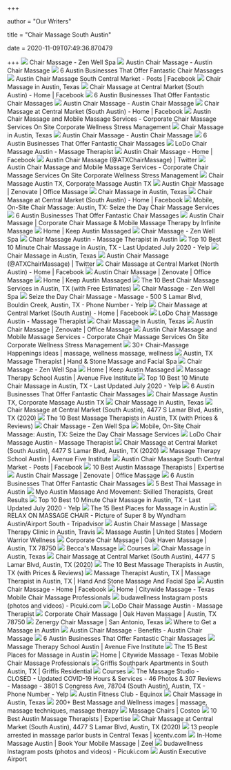 +++
        
author = "Our Writers"
        
title = "Chair Massage South Austin"
        
date = 2020-11-09T07:49:36.870479
        
+++
[ ![](https://www.zenwell.com/wp-content/uploads/2016/04/ZenWell-5-400x400.jpg)](https://www.zenwell.com/wp-content/uploads/2016/04/ZenWell-5-400x400.jpg) Chair Massage - Zen Well Spa
[ ![](https://www.austinchairmassage.com/uploads/3/4/4/8/34483466/editor/austin-chair-massage-therapists-meera-cobi-lindsay-katy-cheryl-v2_1.jpg?1531322776)](https://www.austinchairmassage.com/uploads/3/4/4/8/34483466/editor/austin-chair-massage-therapists-meera-cobi-lindsay-katy-cheryl-v2_1.jpg?1531322776) Austin Chair Massage - Austin Chair Massage
[ ![](https://austinot.com/wp-content/uploads/2019/01/Serenity-Wellness-Mobile-Massage-Therapists.jpg)](https://austinot.com/wp-content/uploads/2019/01/Serenity-Wellness-Mobile-Massage-Therapists.jpg) 6 Austin Businesses That Offer Fantastic Chair Massages
[ ![](https://lookaside.fbsbx.com/lookaside/crawler/media/?media_id=1865245510470747)](https://lookaside.fbsbx.com/lookaside/crawler/media/?media_id=1865245510470747) Austin Chair Massage South Central Market - Posts | Facebook
[ ![](https://lodochairmassage.com/userfiles/1463/images/service-office-chair-massage.jpg)](https://lodochairmassage.com/userfiles/1463/images/service-office-chair-massage.jpg) Chair Massage in Austin, Texas
[ ![](https://lookaside.fbsbx.com/lookaside/crawler/media/?media_id=214550025242578)](https://lookaside.fbsbx.com/lookaside/crawler/media/?media_id=214550025242578) Chair Massage at Central Market (South Austin) - Home | Facebook
[ ![](https://austinot.com/wp-content/uploads/2019/01/Seize-the-Day-Chair-Massage-Somnio-1024x768.jpg)](https://austinot.com/wp-content/uploads/2019/01/Seize-the-Day-Chair-Massage-Somnio-1024x768.jpg) 6 Austin Businesses That Offer Fantastic Chair Massages
[ ![](http://austinchairmassage.com/uploads/3/4/4/8/34483466/3929399_orig.jpg)](http://austinchairmassage.com/uploads/3/4/4/8/34483466/3929399_orig.jpg) Austin Chair Massage - Austin Chair Massage
[ ![](https://lookaside.fbsbx.com/lookaside/crawler/media/?media_id=296147687705153)](https://lookaside.fbsbx.com/lookaside/crawler/media/?media_id=296147687705153) Chair Massage at Central Market (South Austin) - Home | Facebook
[ ![](https://bodyworkalternatives.com/wp-content/uploads/2015/11/austin-corporate-chair-massage-workplace.png)](https://bodyworkalternatives.com/wp-content/uploads/2015/11/austin-corporate-chair-massage-workplace.png) Austin Chair Massage and Mobile Massage Services - Corporate Chair Massage  Services On Site Corporate Wellness Stress Management
[ ![](https://lodochairmassage.com/userfiles/1463/images/DSC_0014.JPG?t=20190308120317)](https://lodochairmassage.com/userfiles/1463/images/DSC_0014.JPG?t=20190308120317) Chair Massage in Austin, Texas
[ ![](https://www.austinchairmassage.com/uploads/3/4/4/8/34483466/austin-chair-massage-katy-massage-therapist-mobile-massage_orig.jpg)](https://www.austinchairmassage.com/uploads/3/4/4/8/34483466/austin-chair-massage-katy-massage-therapist-mobile-massage_orig.jpg) Austin Chair Massage - Austin Chair Massage
[ ![](https://austinot.com/wp-content/uploads/2019/01/Zen-Well-Chair-Massage.jpg)](https://austinot.com/wp-content/uploads/2019/01/Zen-Well-Chair-Massage.jpg) 6 Austin Businesses That Offer Fantastic Chair Massages
[ ![](https://lh3.googleusercontent.com/NkPl7UejkJjCu2SyBLQcGOCGp8dNV_JPE9Dc1m5Fg1nkvFqXF8zRP29d6hA0zl1_acCLK2EiJ4ZHL6E2JQ=w1080-h608-p-no-v0)](https://lh3.googleusercontent.com/NkPl7UejkJjCu2SyBLQcGOCGp8dNV_JPE9Dc1m5Fg1nkvFqXF8zRP29d6hA0zl1_acCLK2EiJ4ZHL6E2JQ=w1080-h608-p-no-v0) LoDo Chair Massage Austin - Massage Therapist
[ ![](https://lookaside.fbsbx.com/lookaside/crawler/media/?media_id=835158083275853)](https://lookaside.fbsbx.com/lookaside/crawler/media/?media_id=835158083275853) Austin Chair Massage - Home | Facebook
[ ![](https://pbs.twimg.com/profile_images/378800000592284511/5beb0507bca34a1c050f8e0b07e4d065.jpeg)](https://pbs.twimg.com/profile_images/378800000592284511/5beb0507bca34a1c050f8e0b07e4d065.jpeg) Austin Chair Massage (@ATXChairMassage) | Twitter
[ ![](https://i2.wp.com/bodyworkalternatives.com/wp-content/uploads/2015/11/austin-corporate-chair-massage-employee-health-fairs-trade-show-texas.png?ssl=1)](https://i2.wp.com/bodyworkalternatives.com/wp-content/uploads/2015/11/austin-corporate-chair-massage-employee-health-fairs-trade-show-texas.png?ssl=1) Austin Chair Massage and Mobile Massage Services - Corporate Chair Massage  Services On Site Corporate Wellness Stress Management
[ ![](https://massageintegration.com/wp-content/uploads/2020/02/Chair-Massage-At-Work-Corporate-Chair-Massage-Dallas-Fort-Worth-Austin-Houston-San-Antonio-TX-Massage-Integration.jpg)](https://massageintegration.com/wp-content/uploads/2020/02/Chair-Massage-At-Work-Corporate-Chair-Massage-Dallas-Fort-Worth-Austin-Houston-San-Antonio-TX-Massage-Integration.jpg) Chair Massage Austin TX, Corporate Massage Austin TX
[ ![](https://zenovate.com/wp-content/uploads/2020/02/Amelia_033-full-3.jpg)](https://zenovate.com/wp-content/uploads/2020/02/Amelia_033-full-3.jpg) Austin Chair Massage | Zenovate | Office Massage
[ ![](https://lodochairmassage.com/userfiles/1463/images/massage-thumb-1.jpg)](https://lodochairmassage.com/userfiles/1463/images/massage-thumb-1.jpg) Chair Massage in Austin, Texas
[ ![](https://lookaside.fbsbx.com/lookaside/crawler/media/?media_id=214777708544075)](https://lookaside.fbsbx.com/lookaside/crawler/media/?media_id=214777708544075) Chair Massage at Central Market (South Austin) - Home | Facebook
[ ![](https://seizethedaymassage.com/wordpress1/wp-content/uploads/2016/08/logo_new1.png)](https://seizethedaymassage.com/wordpress1/wp-content/uploads/2016/08/logo_new1.png) Mobile, On-Site Chair Massage: Austin, TX: Seize the Day Chair Massage  Services
[ ![](https://austinot.com/wp-content/uploads/2019/01/Austin-Chair-Massage-Meera-Hoffman-e1547736162956.jpg)](https://austinot.com/wp-content/uploads/2019/01/Austin-Chair-Massage-Meera-Hoffman-e1547736162956.jpg) 6 Austin Businesses That Offer Fantastic Chair Massages
[ ![](https://www.infinitemassage.com/wp-content/uploads/2019/01/header_atlanta-624x184.jpg)](https://www.infinitemassage.com/wp-content/uploads/2019/01/header_atlanta-624x184.jpg) Austin Chair Massage | Corporate Chair Massage & Mobile Massage Therapy by  Infinite Massage
[ ![](http://www.keepaustinmassaged.com/uploads/9/0/9/3/9093229/header_images/1518047155.jpg)](http://www.keepaustinmassaged.com/uploads/9/0/9/3/9093229/header_images/1518047155.jpg) Home | Keep Austin Massaged
[ ![](https://www.zenwell.com/wp-content/uploads/2016/05/chair-massage-review.jpeg)](https://www.zenwell.com/wp-content/uploads/2016/05/chair-massage-review.jpeg) Chair Massage - Zen Well Spa
[ ![](https://lh3.googleusercontent.com/yhXvjM7wnSo46Wl47Y5cEUdCYy59BzVRo8HkCfdk1GU63RGjvErAzS9DwjIXOJpbrSKS5w0PX1_xN4pE=w1080-h608-p-no-v0)](https://lh3.googleusercontent.com/yhXvjM7wnSo46Wl47Y5cEUdCYy59BzVRo8HkCfdk1GU63RGjvErAzS9DwjIXOJpbrSKS5w0PX1_xN4pE=w1080-h608-p-no-v0) Chair Massage Austin - Massage Therapist in Austin
[ ![](https://s3-media0.fl.yelpcdn.com/bphoto/mcGy-JN1_GmzKR2cOLIG9A/ls.jpg)](https://s3-media0.fl.yelpcdn.com/bphoto/mcGy-JN1_GmzKR2cOLIG9A/ls.jpg) Top 10 Best 10 Minute Chair Massage in Austin, TX - Last Updated July 2020  - Yelp
[ ![](https://lodochairmassage.com/userfiles/1463/images/austin-massage-jen.jpg)](https://lodochairmassage.com/userfiles/1463/images/austin-massage-jen.jpg) Chair Massage in Austin, Texas
[ ![](https://pbs.twimg.com/media/BmrLQDeCMAAyBN2.jpg)](https://pbs.twimg.com/media/BmrLQDeCMAAyBN2.jpg) Austin Chair Massage (@ATXChairMassage) | Twitter
[ ![](https://lookaside.fbsbx.com/lookaside/crawler/media/?media_id=1947921438563018)](https://lookaside.fbsbx.com/lookaside/crawler/media/?media_id=1947921438563018) Chair Massage at Central Market (North Austin) - Home | Facebook
[ ![](https://zenovate.com/wp-content/uploads/2020/02/DSC02042-1-scaled.jpg)](https://zenovate.com/wp-content/uploads/2020/02/DSC02042-1-scaled.jpg) Austin Chair Massage | Zenovate | Office Massage
[ ![](http://www.keepaustinmassaged.com/uploads/9/0/9/3/9093229/edited/20190721-100024.jpg?1575410678)](http://www.keepaustinmassaged.com/uploads/9/0/9/3/9093229/edited/20190721-100024.jpg?1575410678) Home | Keep Austin Massaged
[ ![](https://production-next-images-cdn.thumbtack.com/i/399774754386616333/desktop/standard/400square-legacy)](https://production-next-images-cdn.thumbtack.com/i/399774754386616333/desktop/standard/400square-legacy) The 10 Best Chair Massage Services in Austin, TX (with Free Estimates)
[ ![](https://www.zenwell.com/wp-content/uploads/2016/05/relaxation-Awaits-2-820x171.jpeg)](https://www.zenwell.com/wp-content/uploads/2016/05/relaxation-Awaits-2-820x171.jpeg) Chair Massage - Zen Well Spa
[ ![](https://s3-media0.fl.yelpcdn.com/bphoto/j9lXB_QZ-cqUwV8Xax2b8g/348s.jpg)](https://s3-media0.fl.yelpcdn.com/bphoto/j9lXB_QZ-cqUwV8Xax2b8g/348s.jpg) Seize the Day Chair Massage - Massage - 500 S Lamar Blvd, Bouldin Creek,  Austin, TX - Phone Number - Yelp
[ ![](https://lookaside.fbsbx.com/lookaside/crawler/media/?media_id=2467908379906720)](https://lookaside.fbsbx.com/lookaside/crawler/media/?media_id=2467908379906720) Chair Massage at Central Market (South Austin) - Home | Facebook
[ ![](https://lh3.googleusercontent.com/keomJybUb9IzVhj_MHXT7GepWYu9VrbuMIaPAKL2b0CFX2oMQ1UeSEOMHDnIAeYXDLJb7STBnnQryPMZ8Q=w768-h768-n-o-v1)](https://lh3.googleusercontent.com/keomJybUb9IzVhj_MHXT7GepWYu9VrbuMIaPAKL2b0CFX2oMQ1UeSEOMHDnIAeYXDLJb7STBnnQryPMZ8Q=w768-h768-n-o-v1) LoDo Chair Massage Austin - Massage Therapist
[ ![](https://lodochairmassage.com/userfiles/1463/sarahbarnes.jpg)](https://lodochairmassage.com/userfiles/1463/sarahbarnes.jpg) Chair Massage in Austin, Texas
[ ![](https://zenovate.com/wp-content/uploads/2020/01/Corporate-Chair-Massage-Local-Pages-4.jpg)](https://zenovate.com/wp-content/uploads/2020/01/Corporate-Chair-Massage-Local-Pages-4.jpg) Austin Chair Massage | Zenovate | Office Massage
[ ![](https://i0.wp.com/bodyworkalternatives.com/wp-content/uploads/2015/11/austin-corporate-chair-massage-book-now-proposal-rates-contract.png?resize=600%2C200&ssl=1)](https://i0.wp.com/bodyworkalternatives.com/wp-content/uploads/2015/11/austin-corporate-chair-massage-book-now-proposal-rates-contract.png?resize=600%2C200&ssl=1) Austin Chair Massage and Mobile Massage Services - Corporate Chair Massage  Services On Site Corporate Wellness Stress Management
[ ![](https://i.pinimg.com/236x/cd/d6/46/cdd646a6ef53a7d10f0d90d12029b833--chair-massage-business-message-therapy.jpg)](https://i.pinimg.com/236x/cd/d6/46/cdd646a6ef53a7d10f0d90d12029b833--chair-massage-business-message-therapy.jpg) 30+ Chair-Massage Happenings ideas | massage, wellness massage, wellness
[ ![](https://www.handandstonesouthaustin.com/facialbanner.jpg)](https://www.handandstonesouthaustin.com/facialbanner.jpg) Austin, TX Massage Therapist | Hand & Stone Massage and Facial Spa
[ ![](https://www.zenwell.com/wp-content/uploads/2014/09/scalp-massage.png)](https://www.zenwell.com/wp-content/uploads/2014/09/scalp-massage.png) Chair Massage - Zen Well Spa
[ ![](http://www.keepaustinmassaged.com/uploads/9/0/9/3/9093229/kam-tagline-web_orig.png)](http://www.keepaustinmassaged.com/uploads/9/0/9/3/9093229/kam-tagline-web_orig.png) Home | Keep Austin Massaged
[ ![](https://www.avenuefive.edu/wp-content/uploads/2018/07/Massage-March2020-1.jpg)](https://www.avenuefive.edu/wp-content/uploads/2018/07/Massage-March2020-1.jpg) Massage Therapy School Austin | Avenue Five Institute
[ ![](https://s3-media0.fl.yelpcdn.com/bphoto/utG0EP9bpE0CBYKrsS4dxA/ls.jpg)](https://s3-media0.fl.yelpcdn.com/bphoto/utG0EP9bpE0CBYKrsS4dxA/ls.jpg) Top 10 Best 10 Minute Chair Massage in Austin, TX - Last Updated July 2020  - Yelp
[ ![](https://austinot.com/wp-content/uploads/2019/01/A-Healers-Touch-Chair-Massage-Copy.jpg)](https://austinot.com/wp-content/uploads/2019/01/A-Healers-Touch-Chair-Massage-Copy.jpg) 6 Austin Businesses That Offer Fantastic Chair Massages
[ ![](https://massageintegration.com/wp-content/uploads/2017/10/Chair-Massage-Austin-Corporate-Massage-Office-Massage-Events.jpg)](https://massageintegration.com/wp-content/uploads/2017/10/Chair-Massage-Austin-Corporate-Massage-Office-Massage-Events.jpg) Chair Massage Austin TX, Corporate Massage Austin TX
[ ![](https://lodochairmassage.com/userfiles/1463/images/massage-thumb-2.jpg)](https://lodochairmassage.com/userfiles/1463/images/massage-thumb-2.jpg) Chair Massage in Austin, Texas
[ ![](https://scontent.fymy1-1.fna.fbcdn.net/v/t1.0-9/14581534_1286829624681274_4883831823686655603_n.jpg?_nc_cat=107&_nc_sid=110474&_nc_ohc=OF04hGSeBQYAX8EscJp&_nc_ht=scontent.fymy1-1.fna&oh=9cbc992d68ea9cd807193f4a0ca615ba&oe=5FB51544)](https://scontent.fymy1-1.fna.fbcdn.net/v/t1.0-9/14581534_1286829624681274_4883831823686655603_n.jpg?_nc_cat=107&_nc_sid=110474&_nc_ohc=OF04hGSeBQYAX8EscJp&_nc_ht=scontent.fymy1-1.fna&oh=9cbc992d68ea9cd807193f4a0ca615ba&oe=5FB51544) Chair Massage at Central Market (South Austin), 4477 S Lamar Blvd, Austin,  TX (2020)
[ ![](https://cdn.thervo.com/profile-pro/5d2e6d24bc007b1386d63c78_profile.jpg)](https://cdn.thervo.com/profile-pro/5d2e6d24bc007b1386d63c78_profile.jpg) The 10 Best Massage Therapists in Austin, TX (with Prices & Reviews)
[ ![](https://www.zenwell.com/wp-content/uploads/2015/10/cropped-ZW_square-e14436854983911.jpg)](https://www.zenwell.com/wp-content/uploads/2015/10/cropped-ZW_square-e14436854983911.jpg) Chair Massage - Zen Well Spa
[ ![](https://seizethedaymassage.com/wordpress1/wp-content/uploads/2015/08/Icon_02.png)](https://seizethedaymassage.com/wordpress1/wp-content/uploads/2015/08/Icon_02.png) Mobile, On-Site Chair Massage: Austin, TX: Seize the Day Chair Massage  Services
[ ![](https://lh3.googleusercontent.com/qV7RALdk36QMk3rn6XIsEdc2vDDu2W9Ra0kJQmiZphvREcy83hOXF_e0vi47PbnlKwTkkdvy4snUN1WIaw=w768-h768-n-o-v1)](https://lh3.googleusercontent.com/qV7RALdk36QMk3rn6XIsEdc2vDDu2W9Ra0kJQmiZphvREcy83hOXF_e0vi47PbnlKwTkkdvy4snUN1WIaw=w768-h768-n-o-v1) LoDo Chair Massage Austin - Massage Therapist
[ ![](https://scontent.fymy1-1.fna.fbcdn.net/v/t1.0-9/15622197_1345438048820431_5692377539849673773_n.jpg?_nc_cat=107&_nc_sid=110474&_nc_ohc=aaKBSQytgWIAX-3YZHT&_nc_ht=scontent.fymy1-1.fna&oh=1937c4f54b17cab2989138203263a260&oe=5FB6FD65)](https://scontent.fymy1-1.fna.fbcdn.net/v/t1.0-9/15622197_1345438048820431_5692377539849673773_n.jpg?_nc_cat=107&_nc_sid=110474&_nc_ohc=aaKBSQytgWIAX-3YZHT&_nc_ht=scontent.fymy1-1.fna&oh=1937c4f54b17cab2989138203263a260&oe=5FB6FD65) Chair Massage at Central Market (South Austin), 4477 S Lamar Blvd, Austin,  TX (2020)
[ ![](https://www.avenuefive.edu/wp-content/uploads/2018/07/ICONOS2019.png)](https://www.avenuefive.edu/wp-content/uploads/2018/07/ICONOS2019.png) Massage Therapy School Austin | Avenue Five Institute
[ ![](https://lookaside.fbsbx.com/lookaside/crawler/media/?media_id=1697660723895894)](https://lookaside.fbsbx.com/lookaside/crawler/media/?media_id=1697660723895894) Austin Chair Massage South Central Market - Posts | Facebook
[ ![](https://res.cloudinary.com/expertise-com/image/upload/f_auto,fl_lossy,q_auto:low/remote_media/logos/austin_tx_massage-therapy_24.jpg)](https://res.cloudinary.com/expertise-com/image/upload/f_auto,fl_lossy,q_auto:low/remote_media/logos/austin_tx_massage-therapy_24.jpg) 10 Best Austin Massage Therapists | Expertise
[ ![](https://zenovate.com/wp-content/uploads/2020/01/Carol-Archibald-280x280.png)](https://zenovate.com/wp-content/uploads/2020/01/Carol-Archibald-280x280.png) Austin Chair Massage | Zenovate | Office Massage
[ ![](https://austinot.com/wp-content/uploads/2019/01/Knot-Anymore-Chair-Massage-Caffe-Teo-1024x768-1-e1548086837488.jpg)](https://austinot.com/wp-content/uploads/2019/01/Knot-Anymore-Chair-Massage-Caffe-Teo-1024x768-1-e1548086837488.jpg) 6 Austin Businesses That Offer Fantastic Chair Massages
[ ![](https://kevsbest.com/wp-content/uploads/2020/05/5-Best-Thai-Massage-in-Austin.jpg)](https://kevsbest.com/wp-content/uploads/2020/05/5-Best-Thai-Massage-in-Austin.jpg) 5 Best Thai Massage in Austin 
[ ![](https://2m5t8daxo37ywq9is5zkprm0-wpengine.netdna-ssl.com/wp-content/uploads/2019/12/Austin-feldenkrais-instructor-Michelle-Drerup.jpg)](https://2m5t8daxo37ywq9is5zkprm0-wpengine.netdna-ssl.com/wp-content/uploads/2019/12/Austin-feldenkrais-instructor-Michelle-Drerup.jpg) Myo Austin Massage And Movement: Skilled Therapists, Great Results
[ ![](https://s3-media0.fl.yelpcdn.com/bphoto/vcOK9BqbxkKjWGUnBeKuMQ/ls.jpg)](https://s3-media0.fl.yelpcdn.com/bphoto/vcOK9BqbxkKjWGUnBeKuMQ/ls.jpg) Top 10 Best 10 Minute Chair Massage in Austin, TX - Last Updated July 2020  - Yelp
[ ![](https://fastly.4sqi.net/img/general/699x268/0IYF2KC3STVRYNK2I2GNYCIQJEDXWNPU0TNJ1ZCSGSU5ZZED.jpg)](https://fastly.4sqi.net/img/general/699x268/0IYF2KC3STVRYNK2I2GNYCIQJEDXWNPU0TNJ1ZCSGSU5ZZED.jpg) The 15 Best Places for Massage in Austin
[ ![](https://media-cdn.tripadvisor.com/media/photo-s/12/4b/22/5e/relax-on-massage-chair.jpg)](https://media-cdn.tripadvisor.com/media/photo-s/12/4b/22/5e/relax-on-massage-chair.jpg) RELAX ON MASSAGE CHAIR - Picture of Super 8 by Wyndham Austin/Airport South  - Tripadvisor
[ ![](https://www.lookinwell.com/Utilities/ImageGetSingle.ashx?path=/Images/Default/massage_9.jpg&width=1400&height=1200)](https://www.lookinwell.com/Utilities/ImageGetSingle.ashx?path=/Images/Default/massage_9.jpg&width=1400&height=1200) Austin Chair Massage | Massage Therapy Clinic in Austin, Travis
[ ![](https://static.wixstatic.com/media/1aab84_e46cc016f8654a8d949c5f271d39c59b~mv2_d_3831_4000_s_4_2.jpg/v1/fill/w_640,h_628,al_t,q_85,usm_0.66_1.00_0.01/1aab84_e46cc016f8654a8d949c5f271d39c59b~mv2_d_3831_4000_s_4_2.webp)](https://static.wixstatic.com/media/1aab84_e46cc016f8654a8d949c5f271d39c59b~mv2_d_3831_4000_s_4_2.jpg/v1/fill/w_640,h_628,al_t,q_85,usm_0.66_1.00_0.01/1aab84_e46cc016f8654a8d949c5f271d39c59b~mv2_d_3831_4000_s_4_2.webp) Massage Austin | United States | Modern Warrior Wellness
[ ![](https://3989ac5bcbe1edfc864a-0a7f10f87519dba22d2dbc6233a731e5.ssl.cf2.rackcdn.com/oakhavenmassagenew/woman-chair-massage_copy.jpg)](https://3989ac5bcbe1edfc864a-0a7f10f87519dba22d2dbc6233a731e5.ssl.cf2.rackcdn.com/oakhavenmassagenew/woman-chair-massage_copy.jpg) Corporate Chair Massage | Oak Haven Massage | Austin, TX 78750
[ ![](https://s3-media3.fl.yelpcdn.com/photo/5BoqfLpF_qaBqlltgwWoVw/o.jpg)](https://s3-media3.fl.yelpcdn.com/photo/5BoqfLpF_qaBqlltgwWoVw/o.jpg) Becca's Massage
[ ![](http://www.tmcschool.com/images_courses/chair-massage-textbook.jpg)](http://www.tmcschool.com/images_courses/chair-massage-textbook.jpg) Courses
[ ![](https://lodochairmassage.com/userfiles/1463/images/austin-massage-leslie.jpg)](https://lodochairmassage.com/userfiles/1463/images/austin-massage-leslie.jpg) Chair Massage in Austin, Texas
[ ![](https://scontent.fymy1-1.fna.fbcdn.net/v/t1.0-9/s720x720/14716096_1283162791714624_3792126628088667825_n.jpg?_nc_cat=100&_nc_sid=110474&_nc_ohc=4EQ_APMuzYcAX_gWkom&_nc_ht=scontent.fymy1-1.fna&tp=7&oh=3aa6416de75d51cb54cd6f41968d3f97&oe=5FB3D11F)](https://scontent.fymy1-1.fna.fbcdn.net/v/t1.0-9/s720x720/14716096_1283162791714624_3792126628088667825_n.jpg?_nc_cat=100&_nc_sid=110474&_nc_ohc=4EQ_APMuzYcAX_gWkom&_nc_ht=scontent.fymy1-1.fna&tp=7&oh=3aa6416de75d51cb54cd6f41968d3f97&oe=5FB3D11F) Chair Massage at Central Market (South Austin), 4477 S Lamar Blvd, Austin,  TX (2020)
[ ![](https://cdn.thervo.com/profile-pro/5f0cf329e266710f434a6202_profile.jpg)](https://cdn.thervo.com/profile-pro/5f0cf329e266710f434a6202_profile.jpg) The 10 Best Massage Therapists in Austin, TX (with Prices & Reviews)
[ ![](https://cdn.ycdn.io/images/682064/0.jpg)](https://cdn.ycdn.io/images/682064/0.jpg) Massage Therapist Austin, TX | Massage Therapist in Austin, TX | Hand And  Stone Massage And Facial Spa
[ ![](https://lookaside.fbsbx.com/lookaside/crawler/media/?media_id=556752084425112)](https://lookaside.fbsbx.com/lookaside/crawler/media/?media_id=556752084425112) Austin Chair Massage - Home | Facebook
[ ![](https://static.wixstatic.com/media/13e626_ff17bc97240b4b448ffee41082dd22b7~mv2.jpg/v1/fill/w_600,h_520,al_c,q_80,usm_0.66_1.00_0.01/13e626_ff17bc97240b4b448ffee41082dd22b7~mv2.webp)](https://static.wixstatic.com/media/13e626_ff17bc97240b4b448ffee41082dd22b7~mv2.jpg/v1/fill/w_600,h_520,al_c,q_80,usm_0.66_1.00_0.01/13e626_ff17bc97240b4b448ffee41082dd22b7~mv2.webp) Home | Citywide Massage - Texas Mobile Chair Massage Professionals
[ ![](https://scontent-yyz1-1.cdninstagram.com/v/t51.2885-15/sh0.08/e35/s640x640/64299557_2366334800093990_6227240450158028311_n.jpg?_nc_ht=scontent-yyz1-1.cdninstagram.com&_nc_cat=102&_nc_ohc=WtmNvEWoNKkAX-OwaUW&oh=eb9b16e3629389556c28ed99ca9345fd&oe=5E86205E)](https://scontent-yyz1-1.cdninstagram.com/v/t51.2885-15/sh0.08/e35/s640x640/64299557_2366334800093990_6227240450158028311_n.jpg?_nc_ht=scontent-yyz1-1.cdninstagram.com&_nc_cat=102&_nc_ohc=WtmNvEWoNKkAX-OwaUW&oh=eb9b16e3629389556c28ed99ca9345fd&oe=5E86205E) budawellness Instagram posts (photos and videos) - Picuki.com
[ ![](https://lh3.googleusercontent.com/9kqj2q9lGBxwlDK8uefgCQ_JoJ6AXp2dShyfYPeRpkvgDTg-ce3Cv-SF4GItZ-jHkqMNx4whDiI71Zf4WA=w768-h768-n-o-v1)](https://lh3.googleusercontent.com/9kqj2q9lGBxwlDK8uefgCQ_JoJ6AXp2dShyfYPeRpkvgDTg-ce3Cv-SF4GItZ-jHkqMNx4whDiI71Zf4WA=w768-h768-n-o-v1) LoDo Chair Massage Austin - Massage Therapist
[ ![](https://3989ac5bcbe1edfc864a-0a7f10f87519dba22d2dbc6233a731e5.ssl.cf2.rackcdn.com/oakhavenmassagenew/man-chair-massage.jpg)](https://3989ac5bcbe1edfc864a-0a7f10f87519dba22d2dbc6233a731e5.ssl.cf2.rackcdn.com/oakhavenmassagenew/man-chair-massage.jpg) Corporate Chair Massage | Oak Haven Massage | Austin, TX 78750
[ ![](http://www.getzenergy.com/wp-content/uploads/2020/01/full-logo_version-1.png)](http://www.getzenergy.com/wp-content/uploads/2020/01/full-logo_version-1.png) Zenergy Chair Massage | San Antonio, Texas
[ ![](https://assets0.dostuffmedia.com/uploads/aws_asset/aws_asset/6367366/021efcaa-85ef-42ad-aef4-2bd9867d8f92.jpg)](https://assets0.dostuffmedia.com/uploads/aws_asset/aws_asset/6367366/021efcaa-85ef-42ad-aef4-2bd9867d8f92.jpg) Where to Get a Massage in Austin
[ ![](http://austinchairmassage.com/uploads/3/4/4/8/34483466/2613113.jpg)](http://austinchairmassage.com/uploads/3/4/4/8/34483466/2613113.jpg) Austin Chair Massage - Benefits - Austin Chair Massage
[ ![](https://austinot.com/wp-content/uploads/2019/01/Myo-Massage-Bodywork-and-Acupuncture.jpg)](https://austinot.com/wp-content/uploads/2019/01/Myo-Massage-Bodywork-and-Acupuncture.jpg) 6 Austin Businesses That Offer Fantastic Chair Massages
[ ![](https://www.avenuefive.edu/wp-content/uploads/2018/07/massage-hero.jpg)](https://www.avenuefive.edu/wp-content/uploads/2018/07/massage-hero.jpg) Massage Therapy School Austin | Avenue Five Institute
[ ![](https://fastly.4sqi.net/img/general/699x268/75341119_hzCo9EltfCNqI3w3z-6rjkEIexrtb_V8jOT6_ZM3_Vs.jpg)](https://fastly.4sqi.net/img/general/699x268/75341119_hzCo9EltfCNqI3w3z-6rjkEIexrtb_V8jOT6_ZM3_Vs.jpg) The 15 Best Places for Massage in Austin
[ ![](https://static.wixstatic.com/media/11062b_2042bb7351284f0f982e4787d37415e6f000.jpg/v1/fill/w_149,h_1080,al_c,q_80/11062b_2042bb7351284f0f982e4787d37415e6f000.webp)](https://static.wixstatic.com/media/11062b_2042bb7351284f0f982e4787d37415e6f000.jpg/v1/fill/w_149,h_1080,al_c,q_80/11062b_2042bb7351284f0f982e4787d37415e6f000.webp) Home | Citywide Massage - Texas Mobile Chair Massage Professionals
[ ![](https://griffisresidential.com/app/uploads/2017/06/Southpark-Community-13.jpg)](https://griffisresidential.com/app/uploads/2017/06/Southpark-Community-13.jpg) Griffis Southpark Apartments in South Austin, TX | Griffis Residential
[ ![](http://www.tmcschool.com/images_courses/toksen_04.jpg)](http://www.tmcschool.com/images_courses/toksen_04.jpg) Courses
[ ![](https://s3-media0.fl.yelpcdn.com/bphoto/BcbYlc7mpEoMr3Asf1HP3g/l.jpg)](https://s3-media0.fl.yelpcdn.com/bphoto/BcbYlc7mpEoMr3Asf1HP3g/l.jpg) The Massage Studio - CLOSED - Updated COVID-19 Hours & Services - 46 Photos  & 307 Reviews - Massage - 3801 S Congress Ave, 78704 (South Austin), Austin,  TX - Phone Number - Yelp
[ ![](https://images.ctfassets.net/drib7o8rcbyf/HRTfnWiBJTIq1nzFmo7lB/24bd6e658efc17c935a417fd441e088f/Equinox_ClubPage_Spaces_TB_Austin_2100x2800_____4-min.jpg?fl=progressive&fm=jpg&q=45&w=768)](https://images.ctfassets.net/drib7o8rcbyf/HRTfnWiBJTIq1nzFmo7lB/24bd6e658efc17c935a417fd441e088f/Equinox_ClubPage_Spaces_TB_Austin_2100x2800_____4-min.jpg?fl=progressive&fm=jpg&q=45&w=768) Austin Fitness Club - Equinox
[ ![](https://lodochairmassage.com/userfiles/1463/images/austin-kirsten.jpg)](https://lodochairmassage.com/userfiles/1463/images/austin-kirsten.jpg) Chair Massage in Austin, Texas
[ ![](https://i.pinimg.com/originals/ab/c0/d7/abc0d79e4c62afa3961aba28617426ee.jpg)](https://i.pinimg.com/originals/ab/c0/d7/abc0d79e4c62afa3961aba28617426ee.jpg) 200+ Best Massage and Wellness images | massage, massage techniques, massage  therapy
[ ![](https://images.costco-static.com/ImageDelivery/imageService?profileId=12026540&imageId=100397346-847__1&recipeName=350)](https://images.costco-static.com/ImageDelivery/imageService?profileId=12026540&imageId=100397346-847__1&recipeName=350) Massage Chairs | Costco
[ ![](https://res.cloudinary.com/expertise-com/image/upload/f_auto,fl_lossy,q_auto:low/remote_media/logos/austin_tx_massage-therapy_25.jpg)](https://res.cloudinary.com/expertise-com/image/upload/f_auto,fl_lossy,q_auto:low/remote_media/logos/austin_tx_massage-therapy_25.jpg) 10 Best Austin Massage Therapists | Expertise
[ ![](https://scontent.fymy1-1.fna.fbcdn.net/v/t1.0-9/14937267_1289636874400549_7029292947629649831_n.jpg?_nc_cat=107&_nc_sid=110474&_nc_ohc=r6R32Y30TmYAX_ukA7U&_nc_ht=scontent.fymy1-1.fna&oh=f7225f98943b6d5fa676f44e07486b98&oe=5FB536CE)](https://scontent.fymy1-1.fna.fbcdn.net/v/t1.0-9/14937267_1289636874400549_7029292947629649831_n.jpg?_nc_cat=107&_nc_sid=110474&_nc_ohc=r6R32Y30TmYAX_ukA7U&_nc_ht=scontent.fymy1-1.fna&oh=f7225f98943b6d5fa676f44e07486b98&oe=5FB536CE) Chair Massage at Central Market (South Austin), 4477 S Lamar Blvd, Austin,  TX (2020)
[ ![](https://media.kcentv.com/assets/KCEN/images/557176082/557176082_1140x641.jpg)](https://media.kcentv.com/assets/KCEN/images/557176082/557176082_1140x641.jpg) 13 people arrested in massage parlor busts in Central Texas | kcentv.com
[ ![](https://www.zeel.com/assets/4/svg/massages/sports.svg)](https://www.zeel.com/assets/4/svg/massages/sports.svg) In-Home Massage Austin | Book Your Mobile Massage | Zeel
[ ![](https://scontent-yyz1-1.cdninstagram.com/v/t51.2885-15/sh0.08/e35/s640x640/57156541_2296329590615294_5052193910515680078_n.jpg?_nc_ht=scontent-yyz1-1.cdninstagram.com&_nc_cat=102&_nc_ohc=B57MUVG3m0UAX9VuBcy&oh=da5e4e120126e871cffcb7117f0cca20&oe=5E85E7E5)](https://scontent-yyz1-1.cdninstagram.com/v/t51.2885-15/sh0.08/e35/s640x640/57156541_2296329590615294_5052193910515680078_n.jpg?_nc_ht=scontent-yyz1-1.cdninstagram.com&_nc_cat=102&_nc_ohc=B57MUVG3m0UAX9VuBcy&oh=da5e4e120126e871cffcb7117f0cca20&oe=5E85E7E5) budawellness Instagram posts (photos and videos) - Picuki.com
[ ![](https://images.squarespace-cdn.com/content/v1/5b816af9af20960adf51bd63/1539887444181-C35XTZCPO7JNA0JKMH0Y/ke17ZwdGBToddI8pDm48kEZO58GHASG35vvLTonZdXAUqsxRUqqbr1mOJYKfIPR7LoDQ9mXPOjoJoqy81S2I8N_N4V1vUb5AoIIIbLZhVYxCRW4BPu10St3TBAUQYVKcQciJ8-aIQ0OK8n-8Pt1NPuZIX1dDlN04DPSJ9MwbVCqBugvRjjaLHX9vfHYxoHJY/Pilot-Chair.jpg)](https://images.squarespace-cdn.com/content/v1/5b816af9af20960adf51bd63/1539887444181-C35XTZCPO7JNA0JKMH0Y/ke17ZwdGBToddI8pDm48kEZO58GHASG35vvLTonZdXAUqsxRUqqbr1mOJYKfIPR7LoDQ9mXPOjoJoqy81S2I8N_N4V1vUb5AoIIIbLZhVYxCRW4BPu10St3TBAUQYVKcQciJ8-aIQ0OK8n-8Pt1NPuZIX1dDlN04DPSJ9MwbVCqBugvRjjaLHX9vfHYxoHJY/Pilot-Chair.jpg) Austin Executive Airport
